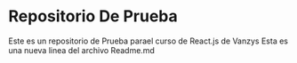 # Repositorio De Prueba
Este es un repositorio de Prueba parael curso de React.js de Vanzys
Esta es una nueva linea del archivo Readme.md
